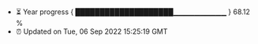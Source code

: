 - ⏳ Year progress { ████████████████████▁▁▁▁▁▁▁▁▁▁ } 68.12 %
- ⏰ Updated on Tue, 06 Sep 2022 15:25:19 GMT


